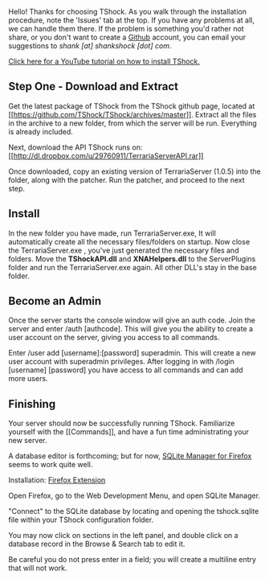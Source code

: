 Hello! Thanks for choosing TShock. As you walk through the installation procedure, note the 'Issues' tab at the top. If you have any problems at all, we can handle them there. If the problem is something you'd rather not share, or you don't want to create a [Github](http://github.com/) account, you can email your suggestions to _shank [at] shankshock [dot] com_.

[Click here for a YouTube tutorial on how to install TShock.](http://www.youtube.com/watch?v=MpKexsNmefs)

## Step One - Download and Extract

Get the latest package of TShock from the TShock github page, located at [[https://github.com/TShock/TShock/archives/master]]. Extract all the files in the archive to a new folder, from which the server will be run. Everything is already included.

Next, download the API TShock runs on: [[http://dl.dropbox.com/u/29760911/TerrariaServerAPI.rar]]

Once downloaded, copy an existing version of TerrariaServer (1.0.5) into the folder, along with the patcher. Run the patcher, and proceed to the next step.

## Install
In the new folder you have made, run TerrariaServer.exe, It will automatically create all the necessary files/folders on startup.
Now close the TerrariaServer.exe , you've just generated the necessary files and folders.
Move the **TShockAPI.dll** and **XNAHelpers.dll** to the ServerPlugins folder and run the TerrariaServer.exe again. All other DLL's stay in the base folder.

## Become an Admin
Once the server starts the console window will give an auth code.
Join the server and enter /auth [authcode]. This will give you the ability to create a user account on the server, giving you access to all commands. 

Enter /user add [username]:[password] superadmin. This will create a new user account with superadmin privileges. 
After logging in with /login [username] [password] you have access to all commands and can add more users.

## Finishing
Your server should now be successfully running TShock. Familiarize yourself with the [[Commands]], and have a fun time administrating your new server.

A database editor is forthcoming; but for now, [SQLite Manager for Firefox](http://code.google.com/p/sqlite-manager/) seems to work quite well.

Installation: [Firefox Extension](https://addons.mozilla.org/en-US/firefox/addon/sqlite-manager/)

Open Firefox, go to the Web Development Menu, and open SQLite Manager.

"Connect" to the SQLite database by locating and opening the tshock.sqlite file within your TShock configuration folder.

You may now click on sections in the left panel, and double click on a database record in the Browse & Search tab to edit it. 

Be careful you do not press enter in a field; you will create a multiline entry that will not work.
